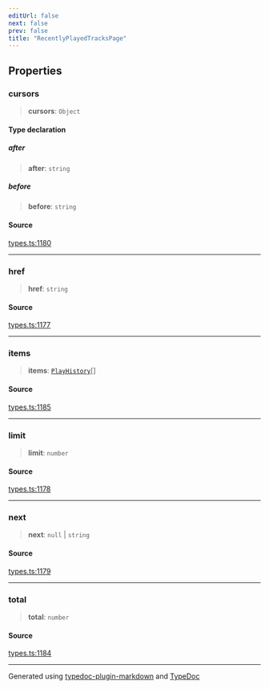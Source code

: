 ```yaml
---
editUrl: false
next: false
prev: false
title: "RecentlyPlayedTracksPage"
---
```


## Properties

### cursors

> **cursors**: `Object`

#### Type declaration

##### after

> **after**: `string`

##### before

> **before**: `string`

#### Source

[types.ts:1180](https://github.com/fostertheweb/spotify-web-sdk/blob/e412602/src/types.ts#L1180)

***

### href

> **href**: `string`

#### Source

[types.ts:1177](https://github.com/fostertheweb/spotify-web-sdk/blob/e412602/src/types.ts#L1177)

***

### items

> **items**: [`PlayHistory`](/api/interfaces/playhistory/)[]

#### Source

[types.ts:1185](https://github.com/fostertheweb/spotify-web-sdk/blob/e412602/src/types.ts#L1185)

***

### limit

> **limit**: `number`

#### Source

[types.ts:1178](https://github.com/fostertheweb/spotify-web-sdk/blob/e412602/src/types.ts#L1178)

***

### next

> **next**: `null` \| `string`

#### Source

[types.ts:1179](https://github.com/fostertheweb/spotify-web-sdk/blob/e412602/src/types.ts#L1179)

***

### total

> **total**: `number`

#### Source

[types.ts:1184](https://github.com/fostertheweb/spotify-web-sdk/blob/e412602/src/types.ts#L1184)

***

Generated using [typedoc-plugin-markdown](https://www.npmjs.com/package/typedoc-plugin-markdown) and [TypeDoc](https://typedoc.org/)
